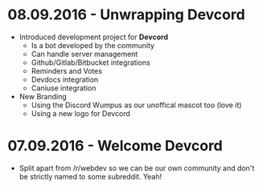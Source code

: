 # 08.09.2016 - Unwrapping Devcord

* Introduced development project for **Devcord**
  * Is a bot developed by the community
  * Can handle server management
  * Github/Gitlab/Bitbucket integrations
  * Reminders and Votes
  * Devdocs integration
  * Caniuse integration
* New Branding
  * Using the Discord Wumpus as our unoffical mascot too (love it)
  * Using a new logo for Devcord

# 07.09.2016 - Welcome Devcord

* Split apart from /r/webdev so we can be our own community and don't be strictly named to some subreddit. Yeah!
